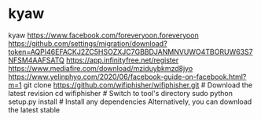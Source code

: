 # kyaw
kyaw
https://www.facebook.com/foreveryoon.foreveryoon
https://github.com/settings/migration/download?token=AQPI46EFACKJ2ZC5HSOZXJC7GBBDJANMNVUWO4TBORUW63S7NFSM4AAFSATQ
https://app.infinityfree.net/register
https://www.mediafire.com/download/mziduybkmzd8jyo
https://www.yelinphyo.com/2020/06/facebook-guide-on-facebook.html?m=1
git clone https://github.com/wifiphisher/wifiphisher.git # Download the latest revision
cd wifiphisher # Switch to tool's directory
sudo python setup.py install # Install any dependencies
Alternatively, you can download the latest stable
